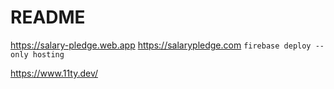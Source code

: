# README

https://salary-pledge.web.app
https://salarypledge.com
`firebase deploy --only hosting`

https://www.11ty.dev/
